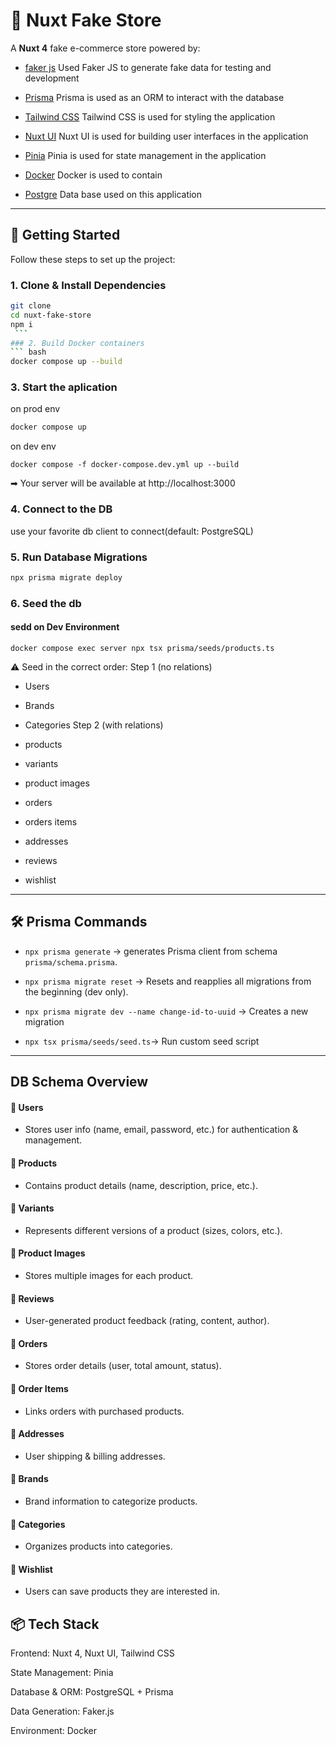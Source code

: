 # 🛒 Nuxt Fake Store

A **Nuxt 4** fake e-commerce store powered by:

* [faker js](https://fakerjs.dev/guide/)
Used Faker JS to generate fake data for testing and development

* [Prisma](https://www.prisma.io/)
Prisma is used as an ORM to interact with the database

* [Tailwind CSS](https://tailwindcss.com/)
Tailwind CSS is used for styling the application
* [Nuxt UI](https://nuxtui.com/)
Nuxt UI is used for building user interfaces in the application
* [Pinia](https://pinia.vuejs.org/)
Pinia is used for state management in the application
* [Docker](https://www.docker.com/get-started/)
Docker is used to contain 
* [Postgre](https://www.docker.com/get-started/)
Data base used on this application

---
## 🚀 Getting Started
Follow these steps to set up the project:

### 1. Clone & Install Dependencies
   ```bash
   git clone
   cd nuxt-fake-store
   npm i
    ```
### 2. Build Docker containers 
``` bash
 docker compose up --build 
 ```
### 3. Start the aplication 
on prod env
``` bash
docker compose up 
```
on dev env
```
docker compose -f docker-compose.dev.yml up --build
```
➡ Your server will be available at http://localhost:3000

### 4. Connect to the DB
use your favorite db client to connect(default: PostgreSQL)

### 5. Run Database Migrations
```bash 
npx prisma migrate deploy
```

### 6. Seed the db
#### sedd on Dev Environment
```
docker compose exec server npx tsx prisma/seeds/products.ts
```
⚠️ Seed in the correct order:
Step 1 (no relations)
 - Users
- Brands
- Categories
Step 2 (with relations)
- products
- variants
- product images

- orders
- orders items
- addresses
- reviews
- wishlist
---
## 🛠️ Prisma Commands

- `npx prisma generate` 
-> generates Prisma client from schema `prisma/schema.prisma`.

- `npx prisma migrate reset`
-> Resets and reapplies all migrations from the beginning (dev only).


- `npx prisma migrate dev --name change-id-to-uuid` -> Creates a new migration

- `npx tsx prisma/seeds/seed.ts`-> Run custom seed script

---
## DB Schema Overview

#### 📌 Users

- Stores user info (name, email, password, etc.) for authentication & management.

#### 📌 Products

- Contains product details (name, description, price, etc.).

#### 📌 Variants

- Represents different versions of a product (sizes, colors, etc.).

#### 📌 Product Images

- Stores multiple images for each product.

#### 📌 Reviews

- User-generated product feedback (rating, content, author).

#### 📌 Orders

- Stores order details (user, total amount, status).

#### 📌 Order Items

- Links orders with purchased products.

#### 📌 Addresses

- User shipping & billing addresses.

#### 📌 Brands

- Brand information to categorize products.

#### 📌 Categories

- Organizes products into categories.

#### 📌 Wishlist

- Users can save products they are interested in.

## 📦 Tech Stack

Frontend: Nuxt 4, Nuxt UI, Tailwind CSS

State Management: Pinia

Database & ORM: PostgreSQL + Prisma

Data Generation: Faker.js

Environment: Docker